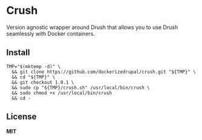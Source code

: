 # Crush

Version agnostic wrapper around Drush that allows you to use Drush seamlessly with Docker containers.

## Install

    TMP="$(mktemp -d)" \
      && git clone https://github.com/dockerizedrupal/crush.git "${TMP}" \
      && cd "${TMP}" \
      && git checkout 1.0.1 \
      && sudo cp "${TMP}/crush.sh" /usr/local/bin/crush \
      && sudo chmod +x /usr/local/bin/crush
      && cd -

## License

**MIT**
